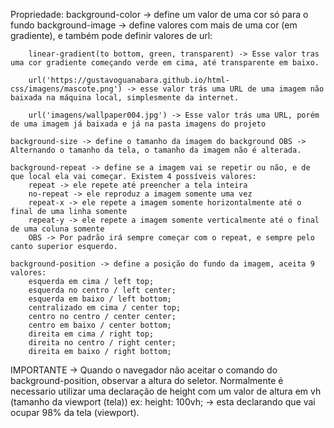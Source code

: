 Propriedade:
    background-color -> define um valor de uma cor só para o fundo
    background-image -> define valores com mais de uma cor (em gradiente), e também pode definir valores de url:

        linear-gradient(to bottom, green, transparent) -> Esse valor tras uma cor gradiente começando verde em cima, até transparente em baixo.

        url('https://gustavoguanabara.github.io/html-css/imagens/mascote.png') -> esse valor trás uma URL de uma imagem não baixada na máquina local, simplesmente da internet.

        url('imagens/wallpaper004.jpg') -> Esse valor trás uma URL, porém de uma imagem já baixada e já na pasta imagens do projeto

    background-size -> define o tamanho da imagem do background OBS -> Alternando o tamanho da tela, o tamanho da imagem não é alterada.

    background-repeat -> define se a imagem vai se repetir ou não, e de que local ela vai começar. Existem 4 possíveis valores:
        repeat -> ele repete até preencher a tela inteira
        no-repeat -> ele reproduz a imagem somente uma vez
        repeat-x -> ele repete a imagem somente horizontalmente até o final de uma linha somente
        repeat-y -> ele repete a imagem somente verticalmente até o final de uma coluna somente
        OBS -> Por padrão irá sempre começar com o repeat, e sempre pelo canto superior esquerdo.

    background-position -> define a posição do fundo da imagem, aceita 9 valores: 
        esquerda em cima / left top; 
        esquerda no centro / left center;
        esquerda em baixo / left bottom;
        centralizado em cima / center top;
        centro no centro / center center;
        centro em baixo / center bottom;
        direita em cima / right top;
        direita no centro / right center;
        direita em baixo / right bottom;

IMPORTANTE -> Quando o navegador não aceitar o comando do background-position, observar a altura do seletor. Normalmente é necessario utilizar uma declaração de height com um valor de altura em vh (tamanho da viewport (tela)) ex:
    height: 100vh; -> esta declarando que vai ocupar 98% da tela (viewport).

